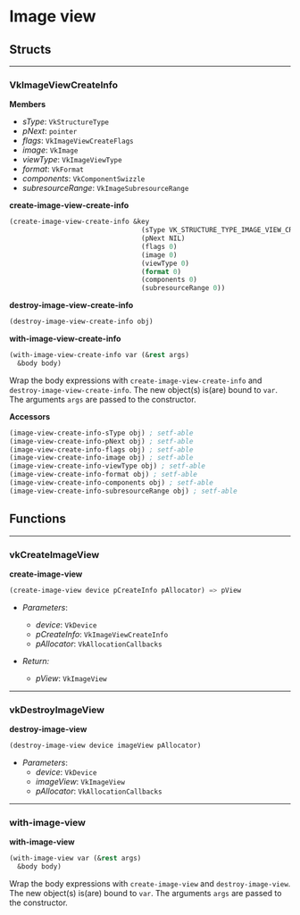 # Image view

## Structs

---

### VkImageViewCreateInfo

**Members**
* *sType*: `VkStructureType`
* *pNext*: `pointer`
* *flags*: `VkImageViewCreateFlags`
* *image*: `VkImage`
* *viewType*: `VkImageViewType`
* *format*: `VkFormat`
* *components*: `VkComponentSwizzle`
* *subresourceRange*: `VkImageSubresourceRange`

**create-image-view-create-info**
```lisp
(create-image-view-create-info &key
                                 (sType VK_STRUCTURE_TYPE_IMAGE_VIEW_CREATE_INFO)
                                 (pNext NIL)
                                 (flags 0)
                                 (image 0)
                                 (viewType 0)
                                 (format 0)
                                 (components 0)
                                 (subresourceRange 0))
```

**destroy-image-view-create-info**
```lisp
(destroy-image-view-create-info obj)
```

**with-image-view-create-info**
```lisp
(with-image-view-create-info var (&rest args)
  &body body)
```
Wrap the body expressions with `create-image-view-create-info` and `destroy-image-view-create-info`. The new object(s) is(are) bound to `var`. The arguments `args` are passed to the constructor.

**Accessors**
```lisp
(image-view-create-info-sType obj) ; setf-able
(image-view-create-info-pNext obj) ; setf-able
(image-view-create-info-flags obj) ; setf-able
(image-view-create-info-image obj) ; setf-able
(image-view-create-info-viewType obj) ; setf-able
(image-view-create-info-format obj) ; setf-able
(image-view-create-info-components obj) ; setf-able
(image-view-create-info-subresourceRange obj) ; setf-able
```

## Functions

---

### vkCreateImageView

**create-image-view**
```lisp
(create-image-view device pCreateInfo pAllocator) => pView
```

* *Parameters*:
  * *device*: `VkDevice`
  * *pCreateInfo*: `VkImageViewCreateInfo`
  * *pAllocator*: `VkAllocationCallbacks`

* *Return:*
  * *pView*: `VkImageView`

---

### vkDestroyImageView

**destroy-image-view**
```lisp
(destroy-image-view device imageView pAllocator)
```

* *Parameters*:
  * *device*: `VkDevice`
  * *imageView*: `VkImageView`
  * *pAllocator*: `VkAllocationCallbacks`

---

### with-image-view

**with-image-view**
```lisp
(with-image-view var (&rest args)
  &body body)
```
Wrap the body expressions with `create-image-view` and `destroy-image-view`. The new object(s) is(are) bound to `var`. The arguments `args` are passed to the constructor.

